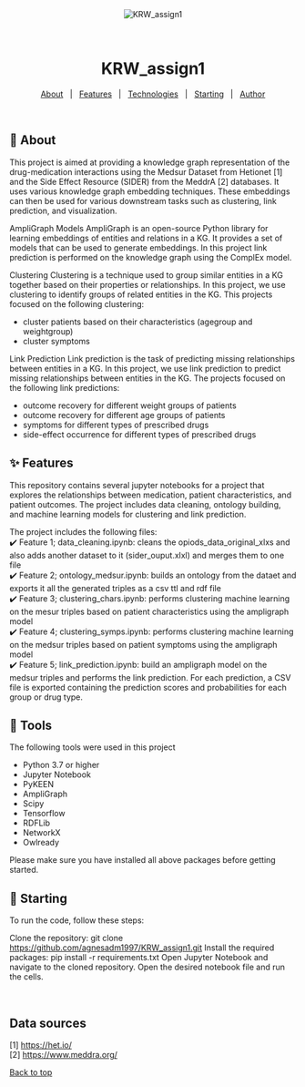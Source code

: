 <div align="center" id="top"> 
  <img src="./.github/app.gif" alt="KRW_assign1" />

  &#xa0;

  <!-- <a href="https://krw_assign1.netlify.app">Demo</a> -->
</div>

<h1 align="center">KRW_assign1</h1>

<p align="center">
</p>

<!-- Status -->

<!-- <h4 align="center"> 
	🚧  KRW_assign1 🚀 Under construction...  🚧
</h4> 

<hr> -->

<p align="center">
  <a href="#dart-about">About</a> &#xa0; | &#xa0; 
  <a href="#sparkles-features">Features</a> &#xa0; | &#xa0;
  <a href="#rocket-technologies">Technologies</a> &#xa0; | &#xa0;
  <a href="#checkered_flag-starting">Starting</a> &#xa0; | &#xa0;
  <a href="https://github.com/{{YOUR_GITHUB_USERNAME}}" target="_blank">Author</a>
</p>

<br>

## :dart: About ##

This project is aimed at providing a knowledge graph representation of the drug-medication interactions using the Medsur Dataset from Hetionet [1] and the Side Effect Resource (SIDER) from the MeddrA [2] databases. It uses various knowledge graph embedding techniques. These embeddings can then be used for various downstream tasks such as clustering, link prediction, and visualization. 

AmpliGraph Models
AmpliGraph is an open-source Python library for learning embeddings of entities and relations in a KG. It provides a set of models that can be used to generate embeddings. In this project link prediction is performed on the knowledge graph using the ComplEx model.

Clustering
Clustering is a technique used to group similar entities in a KG together based on their properties or relationships. In this project, we use clustering to identify groups of related entities in the KG. This projects focused on the following clustering:
- cluster patients based on their characteristics (agegroup and weightgroup) 
- cluster symptoms 

Link Prediction
Link prediction is the task of predicting missing relationships between entities in a KG. In this project, we use link prediction to predict missing relationships between entities in the KG. The projects focused on the following link predictions:
- outcome recovery for different weight groups of patients 
- outcome recovery for different age groups of patients 
- symptoms for different types of prescribed drugs 
- side-effect occurrence for different types of prescribed drugs 

## :sparkles: Features ##
This repository contains several jupyter notebooks for a project that explores the relationships between medication, patient characteristics, and patient outcomes. The project includes data cleaning, ontology building, and machine learning models for clustering and link prediction.

The project includes the following files: \
:heavy_check_mark: Feature 1; data_cleaning.ipynb: cleans the opiods_data_original_xlxs and also adds another dataset to it (sider_ouput.xlxl) and merges them to one file \
:heavy_check_mark: Feature 2; ontology_medsur.ipynb: builds an ontology from the dataet and exports it all the generated triples as a csv ttl and rdf file \
:heavy_check_mark: Feature 3; clustering_chars.ipynb: performs clustering machine learning on the mesur triples based on patient characteristics using the ampligraph model \
:heavy_check_mark: Feature 4; clustering_symps.ipynb: performs clustering machine learning on the medsur triples based on patient symptoms using the ampligraph model \
:heavy_check_mark: Feature 5; link_prediction.ipynb: build an ampligraph model on the medsur triples and performs the link prediction. For each prediction, a CSV file is exported containing the prediction scores and probabilities for each group or drug type.

## :rocket: Tools ##

The following tools were used in this project

- Python 3.7 or higher
- Jupyter Notebook
- PyKEEN
- AmpliGraph
- Scipy
- Tensorflow
- RDFLib
- NetworkX
- Owlready

Please make sure you have installed all above packages before getting started.

## :checkered_flag: Starting ##

To run the code, follow these steps:

Clone the repository: git clone https://github.com/agnesadm1997/KRW_assign1.git
Install the required packages: pip install -r requirements.txt
Open Jupyter Notebook and navigate to the cloned repository.
Open the desired notebook file and run the cells.

&#xa0;

## Data sources ##
[1] https://het.io/ \
[2] https://www.meddra.org/ 

<a href="#top">Back to top</a>
